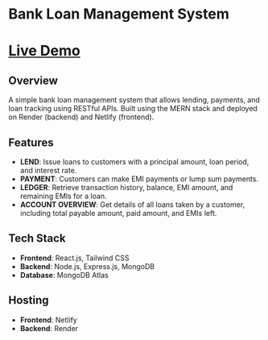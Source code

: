 # Bank Loan Management System

# [Live Demo](https://agetware-bank-loan-management.netlify.app/)

## Overview
A simple bank loan management system that allows lending, payments, and loan tracking using RESTful APIs. Built using the MERN stack and deployed on Render (backend) and Netlify (frontend).

## Features
- **LEND**: Issue loans to customers with a principal amount, loan period, and interest rate.
- **PAYMENT**: Customers can make EMI payments or lump sum payments.
- **LEDGER**: Retrieve transaction history, balance, EMI amount, and remaining EMIs for a loan.
- **ACCOUNT OVERVIEW**: Get details of all loans taken by a customer, including total payable amount, paid amount, and EMIs left.

## Tech Stack
- **Frontend**: React.js, Tailwind CSS
- **Backend**: Node.js, Express.js, MongoDB
- **Database**: MongoDB Atlas

## Hosting
- **Frontend**: Netlify
- **Backend**: Render

